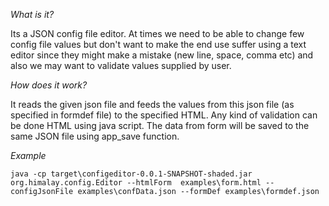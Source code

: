 *What is it?*

Its a JSON config file editor. At times we need to be able to change few config file values but don't want to make the end use suffer using a text editor since they might make a mistake (new line, space, comma etc) and also we may want to validate values supplied by user.

*How does it work?*

It reads the given json file and feeds the values from this json file (as specified in formdef file) to the specified HTML. Any kind of validation can be done HTML using java script. The data from form will be saved to the same JSON file using app_save function.

*Example*

```
java -cp target\configeditor-0.0.1-SNAPSHOT-shaded.jar org.himalay.config.Editor --htmlForm  examples\form.html --configJsonFile examples\confData.json --formDef examples\formdef.json
```